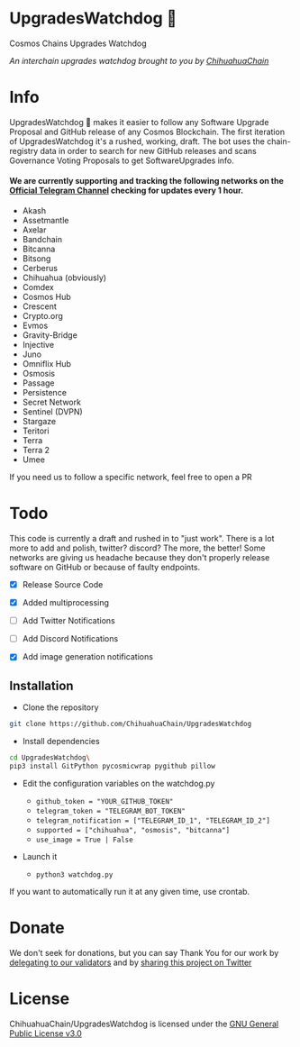 # UpgradesWatchdog 🐶
Cosmos Chains Upgrades Watchdog

_An interchain upgrades watchdog brought to you by [ChihuahuaChain](https://chihuahua.wtf)_

# Info
UpgradesWatchdog 🐶 makes it easier to follow any Software Upgrade Proposal and GitHub release of any Cosmos Blockchain.
The first iteration of UpgradesWatchdog it's a rushed, working, draft.
The bot uses the chain-registry data in order to search for new GitHub releases and scans Governance Voting Proposals to get SoftwareUpgrades info.

#### We are currently supporting and tracking the following networks on the [Official Telegram Channel](https://t.me/CosmosUpgrades) checking for updates every 1 hour.
- Akash
- Assetmantle
- Axelar
- Bandchain
- Bitcanna
- Bitsong
- Cerberus
- Chihuahua (obviously)
- Comdex
- Cosmos Hub
- Crescent
- Crypto.org
- Evmos
- Gravity-Bridge
- Injective
- Juno
- Omniflix Hub
- Osmosis
- Passage
- Persistence
- Secret Network
- Sentinel (DVPN)
- Stargaze
- Teritori
- Terra
- Terra 2
- Umee

If you need us to follow a specific network, feel free to open a PR

# Todo
This code is currently a draft and rushed in to "just work".
There is a lot more to add and polish, twitter? discord? The more, the better!
Some networks are giving us headache because they don't properly release software on GitHub or because of faulty endpoints.


- [x] Release Source Code
- [x] Added multiprocessing
- [ ] Add Twitter Notifications
- [ ] Add Discord Notifications
- [x] Add image generation notifications


## Installation

- Clone the repository
```bash 
git clone https://github.com/ChihuahuaChain/UpgradesWatchdog
```
- Install dependencies
```bash 
cd UpgradesWatchdog\
pip3 install GitPython pycosmicwrap pygithub pillow
```
- Edit the configuration variables on the watchdog.py
  - ```github_token = "YOUR_GITHUB_TOKEN"```
  - ```telegram_token = "TELEGRAM_BOT_TOKEN"```
  - ```telegram_notification = ["TELEGRAM_ID_1", "TELEGRAM_ID_2"]```
  - ```supported = ["chihuahua", "osmosis", "bitcanna"]```
  - ```use_image = True | False```

- Launch it
  - ```python3 watchdog.py```

If you want to automatically run it at any given time, use crontab.

# Donate
We don't seek for donations, but you can say Thank You for our work by [delegating to our validators](https://delegate.chihuahua.wtf) and by [sharing this project on Twitter](https://twitter.com/intent/tweet?text=Check%20out%20%23pyCosmicWrap%20%F0%9F%8C%AF%20by%20%40ChihuahuaChain%20-%20A%20%23python%20wrapper%20for%20%40cosmos%20on%20https%3A//github.com/ChihuahuaChain/pyCosmicWrap%20%23HUAHUA%20%23Chihuahua%20%23WOOF%0A)

# License
ChihuahuaChain/UpgradesWatchdog is licensed under the [GNU General Public License v3.0](https://choosealicense.com/licenses/gpl-3.0/)
